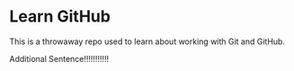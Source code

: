 # Learn GitHub

This is a throwaway repo used to learn about working with Git and GitHub.

Additional Sentence!!!!!!!!!!!
